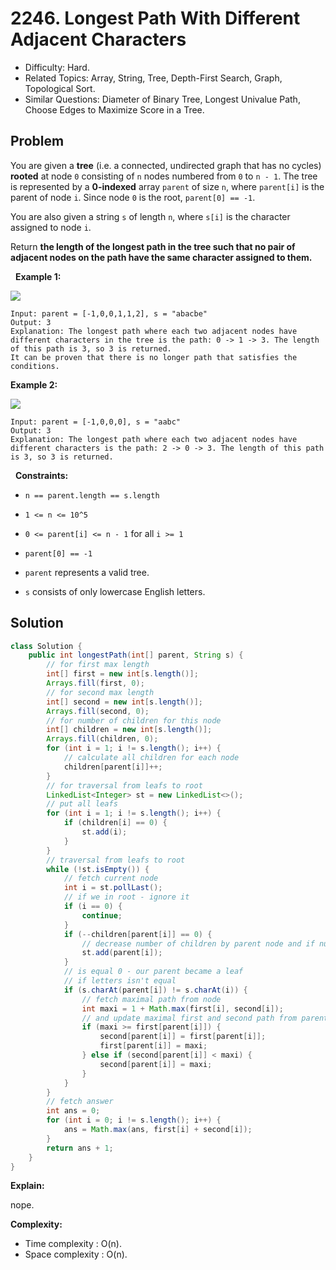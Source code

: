 # 2246. Longest Path With Different Adjacent Characters

- Difficulty: Hard.
- Related Topics: Array, String, Tree, Depth-First Search, Graph, Topological Sort.
- Similar Questions: Diameter of Binary Tree, Longest Univalue Path, Choose Edges to Maximize Score in a Tree.

## Problem

You are given a **tree** (i.e. a connected, undirected graph that has no cycles) **rooted** at node ```0``` consisting of ```n``` nodes numbered from ```0``` to ```n - 1```. The tree is represented by a **0-indexed** array ```parent``` of size ```n```, where ```parent[i]``` is the parent of node ```i```. Since node ```0``` is the root, ```parent[0] == -1```.

You are also given a string ```s``` of length ```n```, where ```s[i]``` is the character assigned to node ```i```.

Return **the length of the **longest path** in the tree such that no pair of **adjacent** nodes on the path have the same character assigned to them.**

 
**Example 1:**

![](https://assets.leetcode.com/uploads/2022/03/25/testingdrawio.png)

```
Input: parent = [-1,0,0,1,1,2], s = "abacbe"
Output: 3
Explanation: The longest path where each two adjacent nodes have different characters in the tree is the path: 0 -> 1 -> 3. The length of this path is 3, so 3 is returned.
It can be proven that there is no longer path that satisfies the conditions. 
```

**Example 2:**

![](https://assets.leetcode.com/uploads/2022/03/25/graph2drawio.png)

```
Input: parent = [-1,0,0,0], s = "aabc"
Output: 3
Explanation: The longest path where each two adjacent nodes have different characters is the path: 2 -> 0 -> 3. The length of this path is 3, so 3 is returned.
```

 
**Constraints:**


	
- ```n == parent.length == s.length```
	
- ```1 <= n <= 10^5```
	
- ```0 <= parent[i] <= n - 1``` for all ```i >= 1```
	
- ```parent[0] == -1```
	
- ```parent``` represents a valid tree.
	
- ```s``` consists of only lowercase English letters.



## Solution

```java
class Solution {
    public int longestPath(int[] parent, String s) {
        // for first max length
        int[] first = new int[s.length()];
        Arrays.fill(first, 0);
        // for second max length
        int[] second = new int[s.length()];
        Arrays.fill(second, 0);
        // for number of children for this node
        int[] children = new int[s.length()];
        Arrays.fill(children, 0);
        for (int i = 1; i != s.length(); i++) {
            // calculate all children for each node
            children[parent[i]]++;
        }
        // for traversal from leafs to root
        LinkedList<Integer> st = new LinkedList<>();
        // put all leafs
        for (int i = 1; i != s.length(); i++) {
            if (children[i] == 0) {
                st.add(i);
            }
        }
        // traversal from leafs to root
        while (!st.isEmpty()) {
            // fetch current node
            int i = st.pollLast();
            // if we in root - ignore it
            if (i == 0) {
                continue;
            }
            if (--children[parent[i]] == 0) {
                // decrease number of children by parent node and if number of children
                st.add(parent[i]);
            }
            // is equal 0 - our parent became a leaf
            // if letters isn't equal
            if (s.charAt(parent[i]) != s.charAt(i)) {
                // fetch maximal path from node
                int maxi = 1 + Math.max(first[i], second[i]);
                // and update maximal first and second path from parent
                if (maxi >= first[parent[i]]) {
                    second[parent[i]] = first[parent[i]];
                    first[parent[i]] = maxi;
                } else if (second[parent[i]] < maxi) {
                    second[parent[i]] = maxi;
                }
            }
        }
        // fetch answer
        int ans = 0;
        for (int i = 0; i != s.length(); i++) {
            ans = Math.max(ans, first[i] + second[i]);
        }
        return ans + 1;
    }
}
```

**Explain:**

nope.

**Complexity:**

* Time complexity : O(n).
* Space complexity : O(n).
